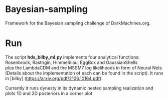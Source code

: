 # Bayesian-sampling
Framework for the Bayesian sampling challenge of DarkMachines.org. 

# Run

The script **hds_bilby_ml.py** implements four analytical functions: Rosenbrock, Rastrigin, Himmelblau, EggBox and GaussianShells  
plus the LambdaCDM and the MSSM7 log likelihoods in form of Neural Nets (Details about the implementation of each can be 
found in the script). It runs in [bilby] (https://arxiv.org/pdf/2106.10164.pdf).

Currently it runs dynesty in its dynamic nested sampling realization and plots 1D and 2D posteriors in a corner plot. 
